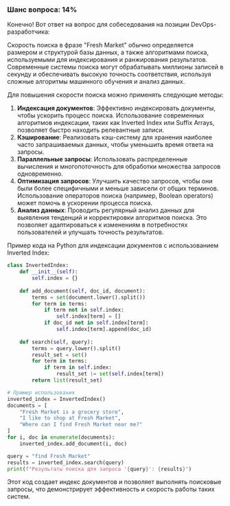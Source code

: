 ### Шанс вопроса: 14%

Конечно! Вот ответ на вопрос для собеседования на позиции DevOps-разработчика:

Скорость поиска в фразе "Fresh Market" обычно определяется размером и структурой базы данных, а также алгоритмами поиска, используемыми для индексирования и ранжирования результатов. Современные системы поиска могут обрабатывать миллионы записей в секунду и обеспечивать высокую точность соответствия, используя сложные алгоритмы машинного обучения и анализ данных.

Для повышения скорости поиска можно применять следующие методы:
1. **Индексация документов**: Эффективно индексировать документы, чтобы ускорить процесс поиска. Использование современных алгоритмов индексации, таких как Inverted Index или Suffix Arrays, позволяет быстро находить релевантные записи.
2. **Кэширование**: Реализовать кэш-систему для хранения наиболее часто запрашиваемых данных, чтобы уменьшить время ответа на запросы.
3. **Параллельные запросы**: Использовать распределенные вычисления и многопоточность для обработки множества запросов одновременно.
4. **Оптимизация запросов**: Улучшить качество запросов, чтобы они были более специфичными и меньше зависели от общих терминов. Использование операторов поиска (например, Boolean operators) может помочь в ускорении процесса поиска.
5. **Анализ данных**: Проводить регулярный анализ данных для выявления тенденций и корректировки алгоритмов поиска. Это позволяет адаптироваться к изменениям в потребностях пользователей и улучшать точность результатов.

Пример кода на Python для индексации документов с использованием Inverted Index:
```python
class InvertedIndex:
    def __init__(self):
        self.index = {}
    
    def add_document(self, doc_id, document):
        terms = set(document.lower().split())
        for term in terms:
            if term not in self.index:
                self.index[term] = []
            if doc_id not in self.index[term]:
                self.index[term].append(doc_id)
    
    def search(self, query):
        terms = query.lower().split()
        result_set = set()
        for term in terms:
            if term in self.index:
                result_set |= set(self.index[term])
        return list(result_set)

# Пример использования
inverted_index = InvertedIndex()
documents = [
    "Fresh Market is a grocery store",
    "I like to shop at Fresh Market",
    "Where can I find Fresh Market near me?"
]
for i, doc in enumerate(documents):
    inverted_index.add_document(i, doc)

query = "find Fresh Market"
results = inverted_index.search(query)
print(f"Результаты поиска для запроса '{query}': {results}")
```
Этот код создает индекс документов и позволяет выполнять поисковые запросы, что демонстрирует эффективность и скорость работы таких систем.